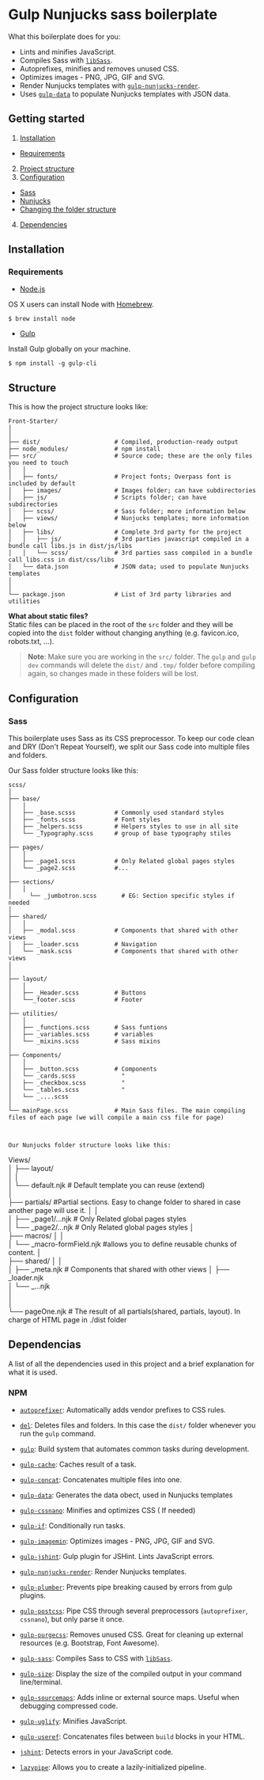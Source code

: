 Gulp Nunjucks sass boilerplate
======

What this boilerplate does for you:

* Lints and minifies JavaScript.
* Compiles Sass with [`libSass`](https://github.com/sass/libsass "libsass"). 
* Autoprefixes, minifies and removes unused CSS.
* Optimizes images - PNG, JPG, GIF and SVG.  
* Render Nunjucks templates with [`gulp-nunjucks-render`](https://github.com/carlosl/gulp-nunjucks-render "gulp-nunjucks-render").
* Uses [`gulp-data`](https://github.com/colynb/gulp-data "gulp-data") to populate Nunjucks templates with JSON data.



Getting started
------  

1. [Installation](#installation)
  * [Requirements](#requirements)
2. [Project structure](#structure)  
3. [Configuration](#config)  
  * [Sass](#sass)
  * [Nunjucks](#nunjucks)
  * [Changing the folder structure](#changestructure)
4. [Dependencies](#dependencies)  

<a name="installation"></a> Installation
------
### <a name="requirements"></a>Requirements  

* [Node.js](https://nodejs.org/en/ "Node.js") 

OS X users can install Node with [Homebrew](http://brew.sh/ "Homebrew").

```shell
$ brew install node
```

* [Gulp](https://github.com/gulpjs/gulp/blob/master/docs/getting-started.md "Getting Started with Gulp")  

Install Gulp globally on your machine.

```shell
$ npm install -g gulp-cli
```

<a name="Structure"></a> Structure
------
This is how the project structure looks like:


```
Front-Starter/
│
│
├── dist/                     # Compiled, production-ready output
├── node_modules/             # npm install
├── src/                      # Source code; these are the only files you need to touch 
│   │ 
│   ├── fonts/                # Project fonts; Overpass font is included by default
│   ├── images/               # Images folder; can have subdirectories
│   ├── js/                   # Scripts folder; can have subdirectories
│   ├── scss/                 # Sass folder; more information below
│   ├── views/                # Nunjucks templates; more information below
│   ├── libs/                 # Complete 3rd party for the project     
│   │   ├── js/               # 3rd parties javascript compiled in a bundle call libs.js in dist/js/libs
│   │   └── scss/             # 3rd parties sass compiled in a bundle call libs.css in dist/css/libs
│   └── data.json             # JSON data; used to populate Nunjucks templates
│
│
└── package.json              # List of 3rd party libraries and utilities
```  
**What about static files?**  
Static files can be placed in the root of the `src` folder and they will be copied into the `dist` folder without changing anything (e.g. favicon.ico, robots.txt, ...).

> **Note**: Make sure you are working in the `src/` folder. The `gulp` and `gulp dev` commands will delete the `dist/` and `.tmp/` folder before compiling again, so changes made in these folders will be lost.  

<a name="config"></a> Configuration
------
### <a name="sass"></a>Sass

This boilerplate uses Sass as its CSS preprocessor. To keep our code clean and DRY (Don't Repeat Yourself), we split our Sass code into multiple files and folders. 

Our Sass folder structure looks like this:

```
scss/
│
├── base/
│   │   
│   ├── _base.scsss           # Commonly used standard styles
│   ├── _fonts.scss           # Font styles
│   ├── _helpers.scss         # Helpers styles to use in all site
│   └── _Typography.scss      # group of base typography stiles
│  
├── pages/
│   │   
│   ├── _page1.scss           # Only Related global pages styles          
│   └── _page2.scss           #...
│        
├── sections/
│   │   
│	  └── _jumbotron.scss       # EG: Section specific styles if needed
│	
├── shared/
│   │   
│   ├── _modal.scss           # Components that shared with other views
│   ├── _loader.scss          # Navigation
│   └── _mask.scss            # Components that shared with other views
│  
│  
├── layout/  
│   │    
│   ├── _Header.scss          # Buttons
│   └──_footer.scss           # Footer
│  
├── utilities/     				  
│   │              
│   ├── _functions.scss       # Sass funtions
│   ├── _variables.scss       # variables
│   └── _mixins.scss          # Sass mixins
│  
├── Components/ 
│   │     
│   ├── _button.scss          # Components 
│   └── _cards.scss           	"
│   ├── _checkbox.scss          "
│   └── _tables.scss            "
│   └── _....scss 
│  
└── mainPage.scss             # Main Sass files. The main compiling files of each page (we will compile a main css file for page)



Our Nunjucks folder structure looks like this: 

```
Views/                                                                       
│
├── layout/                 
│   │   
│   └── default.njk                      # Default template you can reuse (extend)        
│  
├── partials/                            #Partial sections. Easy to change folder to shared in case another page will use it.
│   │   
│   ├── _page1/...njk                    # Only Related global pages styles          
│   └── _page2/...njk                    # Only Related global pages styles 
│        
├── macros/
│   │   
│	  └── _macro-formField.njk             #allows you to define reusable chunks of content.
│	
├── shared/
│   │   
│   ├── _meta.njk                        # Components that shared with other views
│   ├── _loader.njk                      
│   └── _...njk                          
│  
│  
└── pageOne.njk                          # The result of all partials(shared, partials, layout). In charge of HTML page in ./dist folder



<a name="dependencies"></a>Dependencias
------  
A list of all the dependencies used in this project and a brief explanation for what it is used.  
### NPM
* [`autoprefixer`](https://github.com/postcss/autoprefixer "autoprefixer"): Automatically adds vendor prefixes to CSS rules.  
* [`del`](https://github.com/sindresorhus/del "del"): Deletes files and folders. In this case the `dist/` folder whenever you run the `gulp`  command.   
* [`gulp`](http://gulpjs.com/ "gulp"): Build system that automates common tasks during development.
* [`gulp-cache`](https://github.com/jgable/gulp-cache "gulp-cache"): Caches result of a task. 
* [`gulp-concat`](https://github.com/contra/gulp-concat "gulp-concat"): Concatenates multiple files into one.
* [`gulp-data`](https://github.com/colynb/gulp-data "gulp-data"): Generates the data obect, used in Nunjucks templates
* [`gulp-cssnano`](http://cssnano.co/ "gulp-cssnano"): Minifies and optimizes CSS ( If needed)
* [`gulp-if`](https://github.com/robrich/gulp-if "gulp-if"): Conditionally run tasks.
* [`gulp-imagemin`](https://github.com/sindresorhus/gulp-imagemin "gulp-imagemin"): Optimizes images - PNG, JPG, GIF and SVG.  
* [`gulp-jshint`](https://github.com/spalger/gulp-jshint "gulp-jshint"): Gulp plugin for JSHint. Lints JavaScript errors. 
* [`gulp-nunjucks-render`](https://github.com/carlosl/gulp-nunjucks-render "gulp-nunjucks-render"): Render Nunjucks templates.
* [`gulp-plumber`](https://github.com/floatdrop/gulp-plumber "gulp-plumber"): Prevents pipe breaking caused by errors from gulp plugins.
* [`gulp-postcss`]( "gulp-postcss"): Pipe CSS through several preprocessors (`autoprefixer`, `cssnano`), but only parse it once.
* [`gulp-purgecss`](https://github.com/FullHuman/gulp-purgecss "gulp-purgecss"): Removes unused CSS. Great for cleaning up external resources (e.g. Bootstrap, Font Awesome).  
* [`gulp-sass`](https://github.com/dlmanning/gulp-sass "gulp-sass"): Compiles Sass to CSS with [`libSass`](https://github.com/sass/libsass "libsass").

* [`gulp-size`](https://github.com/sindresorhus/gulp-size "gulp-size"): Display the size of the compiled output in your command line/terminal. 
* [`gulp-sourcemaps`](https://github.com/floridoo/gulp-sourcemaps "gulp-sourcemaps"): Adds inline or external source maps. Useful when debugging compressed code. 
* [`gulp-uglify`](https://github.com/terinjokes/gulp-uglify "gulp-uglify"): Minifies JavaScript. 
* [`gulp-useref`](https://github.com/jonkemp/gulp-useref "gulp-useref"): Concatenates files between `build` blocks in your HTML.
* [`jshint`](https://github.com/jshint/jshint "jshint"): Detects errors in your JavaScript code.
* [`lazypipe`](https://github.com/OverZealous/lazypipe "lazypipe"): Allows you to create a lazily-initialized pipeline.


